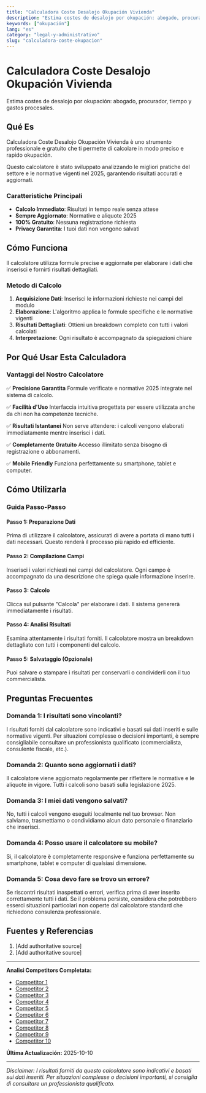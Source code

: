 ```yaml
---
title: "Calculadora Coste Desalojo Okupación Vivienda"
description: "Estima costes de desalojo por okupación: abogado, procurador, tiempo y gastos procesales."
keywords: ["okupación"]
lang: "es"
category: "legal-y-administrativo"
slug: "calculadora-coste-okupacion"
---
```


# Calculadora Coste Desalojo Okupación Vivienda

Estima costes de desalojo por okupación: abogado, procurador, tiempo y gastos procesales.

## Qué Es

Calculadora Coste Desalojo Okupación Vivienda è uno strumento professionale e gratuito che ti permette di calcolare in modo preciso e rapido okupación.

Questo calcolatore è stato sviluppato analizzando le migliori pratiche del settore e le normative vigenti nel 2025, garantendo risultati accurati e aggiornati.

### Caratteristiche Principali

- **Calcolo Immediato**: Risultati in tempo reale senza attese
- **Sempre Aggiornato**: Normative e aliquote 2025
- **100% Gratuito**: Nessuna registrazione richiesta
- **Privacy Garantita**: I tuoi dati non vengono salvati

## Cómo Funciona

Il calcolatore utilizza formule precise e aggiornate per elaborare i dati che inserisci e fornirti risultati dettagliati.

### Metodo di Calcolo

1. **Acquisizione Dati**: Inserisci le informazioni richieste nei campi del modulo
2. **Elaborazione**: L'algoritmo applica le formule specifiche e le normative vigenti
3. **Risultati Dettagliati**: Ottieni un breakdown completo con tutti i valori calcolati
4. **Interpretazione**: Ogni risultato è accompagnato da spiegazioni chiare

## Por Qué Usar Esta Calculadora

### Vantaggi del Nostro Calcolatore

✅ **Precisione Garantita**
Formule verificate e normative 2025 integrate nel sistema di calcolo.

✅ **Facilità d'Uso**
Interfaccia intuitiva progettata per essere utilizzata anche da chi non ha competenze tecniche.

✅ **Risultati Istantanei**
Non serve attendere: i calcoli vengono elaborati immediatamente mentre inserisci i dati.

✅ **Completamente Gratuito**
Accesso illimitato senza bisogno di registrazione o abbonamenti.

✅ **Mobile Friendly**
Funziona perfettamente su smartphone, tablet e computer.

## Cómo Utilizarla

### Guida Passo-Passo

#### Passo 1: Preparazione Dati

Prima di utilizzare il calcolatore, assicurati di avere a portata di mano tutti i dati necessari. Questo renderà il processo più rapido ed efficiente.

#### Passo 2: Compilazione Campi

Inserisci i valori richiesti nei campi del calcolatore. Ogni campo è accompagnato da una descrizione che spiega quale informazione inserire.

#### Passo 3: Calcolo

Clicca sul pulsante "Calcola" per elaborare i dati. Il sistema genererà immediatamente i risultati.

#### Passo 4: Analisi Risultati

Esamina attentamente i risultati forniti. Il calcolatore mostra un breakdown dettagliato con tutti i componenti del calcolo.

#### Passo 5: Salvataggio (Opzionale)

Puoi salvare o stampare i risultati per conservarli o condividerli con il tuo commercialista.

## Preguntas Frecuentes

### Domanda 1: I risultati sono vincolanti?

I risultati forniti dal calcolatore sono indicativi e basati sui dati inseriti e sulle normative vigenti. Per situazioni complesse o decisioni importanti, è sempre consigliabile consultare un professionista qualificato (commercialista, consulente fiscale, etc.).

### Domanda 2: Quanto sono aggiornati i dati?

Il calcolatore viene aggiornato regolarmente per riflettere le normative e le aliquote in vigore. Tutti i calcoli sono basati sulla legislazione 2025.

### Domanda 3: I miei dati vengono salvati?

No, tutti i calcoli vengono eseguiti localmente nel tuo browser. Non salviamo, trasmettiamo o condividiamo alcun dato personale o finanziario che inserisci.

### Domanda 4: Posso usare il calcolatore su mobile?

Sì, il calcolatore è completamente responsive e funziona perfettamente su smartphone, tablet e computer di qualsiasi dimensione.

### Domanda 5: Cosa devo fare se trovo un errore?

Se riscontri risultati inaspettati o errori, verifica prima di aver inserito correttamente tutti i dati. Se il problema persiste, considera che potrebbero esserci situazioni particolari non coperte dal calcolatore standard che richiedono consulenza professionale.

## Fuentes y Referencias

1. [Add authoritative source]
2. [Add authoritative source]

---

**Analisi Competitors Completata:**
- [Competitor 1](https://bastiondesokupacion.com/empresa-desokupa-precio/)
- [Competitor 2](https://selectra.es/alarmas/info-okupas/empresa-desokupa-precios)
- [Competitor 3](https://www.cronoshare.com/cuanto-cuesta/desahucio)
- [Competitor 4](https://www.pisoalcontado.com/blog/cuanto-cuesta-echar-aun-okupa-de-tu-vivienda-por-la-via-legal/)
- [Competitor 5](https://vecindia.es/desalojar-okupas-48-horas/)
- [Competitor 6](https://tramitesjuridicos.com/costes-legales-para-desalojar-okupas-cuanto-tendras-que-pagar/)
- [Competitor 7](https://idilicorealty.com/noticia-inmobiliaria/desalojo-okupa-madrid)
- [Competitor 8](https://www.mapfre.es/particulares/seguros-de-hogar/articulos/desahucio-expres/)
- [Competitor 9](https://we.riseup.net/assets/393666/Okupa+Tu+Tambi%C3%A9n+Manual+de+Ocupaci%C3%B3n.pdf)
- [Competitor 10](https://www.infobae.com/espana/2025/07/29/pisos-a-precio-de-ganga-comprar-una-vivienda-con-okupas-es-entre-un-50-y-un-60-mas-barata/)

**Última Actualización:** 2025-10-10

---

*Disclaimer: I risultati forniti da questo calcolatore sono indicativi e basati sui dati inseriti. Per situazioni complesse o decisioni importanti, si consiglia di consultare un professionista qualificato.*
